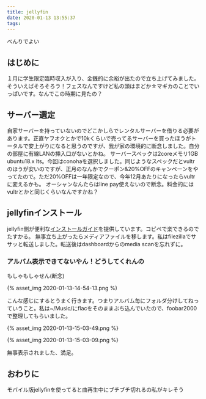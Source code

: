 ```yaml
---
title: jellyfin
date: 2020-01-13 13:55:37
tags:
---
```

べんりでよい
<!-- more -->
<!-- toc -->

## はじめに
１月に学生限定臨時収入が入り、金銭的に余裕が出たので立ち上げてみました。
そういえばそろそろラ！フェスなんですけど私の頭はまどか☆マギカのことでいっぱいです。なんでこの時期に見たの？

## サーバー選定
自家サーバーを持っていないのでどこかしらでレンタルサーバーを借りる必要があります。正直ヤフオクとかで10kくらいで売ってるサーバーを買ったほうがトータルで安上がりになると思うのですが、我が家の環境的に断念しました。自分の部屋に有線LANの挿入口がないとかね。
サーバースペックは2coreメモリ1GB ubuntu18.x lts。今回はconohaを選択しました。同じようなスペックだとvultrのほうが安いのですが、正月のなんかでクーポン&20%OFFのキャンペーンをやってたので。ただ20%OFFは一年限定なので、今年12月あたりになったらvultrに変えるかも。
オーシャンなんたらはline pay使えないので断念。料金的にはvultrとかと同じくらいなんですかね？

## jellyfinインストール
jellyfin側が便利な[インストールガイド](https://jellyfin.org/docs/general/administration/installing.html)を提供しています。コピペで楽できるのでたすかる。
無事立ち上がったらメディアファイルを移します。私はfilezillaでササッと転送しました。転送後はdashboardからのmedia scanを忘れずに。

### アルバム表示できてないやん！どうしてくれんの
もしゃもしゃせん(断念)

{% asset_img 2020-01-13-14-54-13.png %)

こんな感じにするとうまく行きます。つまりアルバム毎にフォルダ分けしてねっていうこと。私は~/Music/にflacをそのままぶち込んでいたので、foobar2000で整理してもらいました。

{% asset_img 2020-01-13-15-03-49.png %}

{% asset_img 2020-01-13-15-03-09.png %}

無事表示されました、満足。

## おわりに
モバイル版jellyfinを使ってると曲再生中にブチブチ切れるの私がキレそう